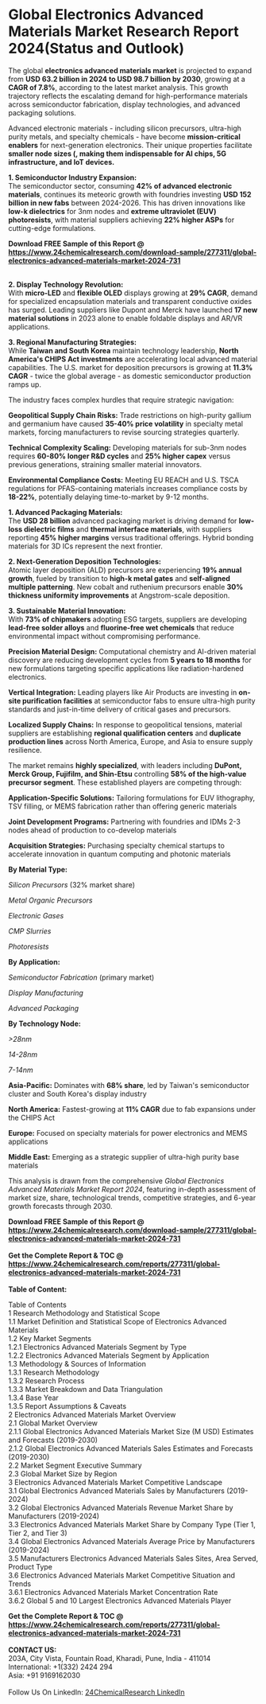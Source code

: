 <h1>Global Electronics Advanced Materials Market Research Report 2024(Status and Outlook)</h1><p>The global <strong>electronics advanced materials market</strong> is projected to expand from <strong>USD 63.2 billion in 2024 to USD 98.7 billion by 2030</strong>, growing at a <strong>CAGR of 7.8%</strong>, according to the latest market analysis. This growth trajectory reflects the escalating demand for high-performance materials across semiconductor fabrication, display technologies, and advanced packaging solutions.</p><p>Advanced electronic materials - including silicon precursors, ultra-high purity metals, and specialty chemicals - have become <strong>mission-critical enablers</strong> for next-generation electronics. Their unique properties facilitate <strong>smaller node sizes (, making them indispensable for AI chips, 5G infrastructure, and IoT devices.</strong></p><p><strong>1. Semiconductor Industry Expansion:</strong><br>
The semiconductor sector, consuming <strong>42% of advanced electronic materials</strong>, continues its meteoric growth with foundries investing <strong>USD 152 billion in new fabs</strong> between 2024-2026. This has driven innovations like <strong>low-k dielectrics</strong> for 3nm nodes and <strong>extreme ultraviolet (EUV) photoresists</strong>, with material suppliers achieving <strong>22% higher ASPs</strong> for cutting-edge formulations.</p><div><b>Download FREE Sample of this Report @ 
            <a href="https://www.24chemicalresearch.com/download-sample/277311/global-electronics-advanced-materials-market-2024-731">
            https://www.24chemicalresearch.com/download-sample/277311/global-electronics-advanced-materials-market-2024-731</a></b></div><br><p><strong>2. Display Technology Revolution:</strong><br>
With <strong>micro-LED</strong> and <strong>flexible OLED</strong> displays growing at <strong>29% CAGR</strong>, demand for specialized encapsulation materials and transparent conductive oxides has surged. Leading suppliers like Dupont and Merck have launched <strong>17 new material solutions</strong> in 2023 alone to enable foldable displays and AR/VR applications.</p><p><strong>3. Regional Manufacturing Strategies:</strong><br>
While <strong>Taiwan and South Korea</strong> maintain technology leadership, <strong>North America's CHIPS Act investments</strong> are accelerating local advanced material capabilities. The U.S. market for deposition precursors is growing at <strong>11.3% CAGR</strong> - twice the global average - as domestic semiconductor production ramps up.</p><p>The industry faces complex hurdles that require strategic navigation:</p><p><strong>Geopolitical Supply Chain Risks:</strong> Trade restrictions on high-purity gallium and germanium have caused <strong>35-40% price volatility</strong> in specialty metal markets, forcing manufacturers to revise sourcing strategies quarterly.</p><p><strong>Technical Complexity Scaling:</strong> Developing materials for sub-3nm nodes requires <strong>60-80% longer R&amp;D cycles</strong> and <strong>25% higher capex</strong> versus previous generations, straining smaller material innovators.</p><p><strong>Environmental Compliance Costs:</strong> Meeting EU REACH and U.S. TSCA regulations for PFAS-containing materials increases compliance costs by <strong>18-22%</strong>, potentially delaying time-to-market by 9-12 months.</p><p><strong>1. Advanced Packaging Materials:</strong><br>
The <strong>USD 28 billion</strong> advanced packaging market is driving demand for <strong>low-loss dielectric films</strong> and <strong>thermal interface materials</strong>, with suppliers reporting <strong>45% higher margins</strong> versus traditional offerings. Hybrid bonding materials for 3D ICs represent the next frontier.</p><p><strong>2. Next-Generation Deposition Technologies:</strong><br>
Atomic layer deposition (ALD) precursors are experiencing <strong>19% annual growth</strong>, fueled by transition to <strong>high-k metal gates</strong> and <strong>self-aligned multiple patterning</strong>. New cobalt and ruthenium precursors enable <strong>30% thickness uniformity improvements</strong> at Angstrom-scale deposition.</p><p><strong>3. Sustainable Material Innovation:</strong><br>
With <strong>73% of chipmakers</strong> adopting ESG targets, suppliers are developing <strong>lead-free solder alloys</strong> and <strong>fluorine-free wet chemicals</strong> that reduce environmental impact without compromising performance.</p><p><strong>Precision Material Design:</strong> Computational chemistry and AI-driven material discovery are reducing development cycles from <strong>5 years to 18 months</strong> for new formulations targeting specific applications like radiation-hardened electronics.</p><p><strong>Vertical Integration:</strong> Leading players like Air Products are investing in <strong>on-site purification facilities</strong> at semiconductor fabs to ensure ultra-high purity standards and just-in-time delivery of critical gases and precursors.</p><p><strong>Localized Supply Chains:</strong> In response to geopolitical tensions, material suppliers are establishing <strong>regional qualification centers</strong> and <strong>duplicate production lines</strong> across North America, Europe, and Asia to ensure supply resilience.</p><p>The market remains <strong>highly specialized</strong>, with leaders including <strong>DuPont, Merck Group, Fujifilm, and Shin-Etsu</strong> controlling <strong>58% of the high-value precursor segment</strong>. These established players are competing through:</p><p><strong>Application-Specific Solutions:</strong> Tailoring formulations for EUV lithography, TSV filling, or MEMS fabrication rather than offering generic materials</p><p><strong>Joint Development Programs:</strong> Partnering with foundries and IDMs 2-3 nodes ahead of production to co-develop materials</p><p><strong>Acquisition Strategies:</strong> Purchasing specialty chemical startups to accelerate innovation in quantum computing and photonic materials</p><p><strong>By Material Type:</strong></p><p><em>Silicon Precursors</em> (32% market share)</p><p><em>Metal Organic Precursors</em></p><p><em>Electronic Gases</em></p><p><em>CMP Slurries</em></p><p><em>Photoresists</em></p><p><strong>By Application:</strong></p><p><em>Semiconductor Fabrication</em> (primary market)</p><p><em>Display Manufacturing</em></p><p><em>Advanced Packaging</em></p><p><strong>By Technology Node:</strong></p><p><em>&gt;28nm</em></p><p><em>14-28nm</em></p><p><em>7-14nm</em></p><p><em></em></p><p><strong>Asia-Pacific:</strong> Dominates with <strong>68% share</strong>, led by Taiwan's semiconductor cluster and South Korea's display industry</p><p><strong>North America:</strong> Fastest-growing at <strong>11% CAGR</strong> due to fab expansions under the CHIPS Act</p><p><strong>Europe:</strong> Focused on specialty materials for power electronics and MEMS applications</p><p><strong>Middle East:</strong> Emerging as a strategic supplier of ultra-high purity base materials</p><p>This analysis is drawn from the comprehensive <em>Global Electronics Advanced Materials Market Report 2024</em>, featuring in-depth assessment of market size, share, technological trends, competitive strategies, and 6-year growth forecasts through 2030.</p><div><b>Download FREE Sample of this Report @ 
            <a href="https://www.24chemicalresearch.com/download-sample/277311/global-electronics-advanced-materials-market-2024-731">
            https://www.24chemicalresearch.com/download-sample/277311/global-electronics-advanced-materials-market-2024-731</a></b></div><br><div><b>Get the Complete Report & TOC @ 
            <a href="https://www.24chemicalresearch.com/reports/277311/global-electronics-advanced-materials-market-2024-731">
            https://www.24chemicalresearch.com/reports/277311/global-electronics-advanced-materials-market-2024-731</a></b></div><br>
            <b>Table of Content:</b><p>Table of Contents<br />
1 Research Methodology and Statistical Scope<br />
1.1 Market Definition and Statistical Scope of Electronics Advanced Materials<br />
1.2 Key Market Segments<br />
1.2.1 Electronics Advanced Materials Segment by Type<br />
1.2.2 Electronics Advanced Materials Segment by Application<br />
1.3 Methodology & Sources of Information<br />
1.3.1 Research Methodology<br />
1.3.2 Research Process<br />
1.3.3 Market Breakdown and Data Triangulation<br />
1.3.4 Base Year<br />
1.3.5 Report Assumptions & Caveats<br />
2 Electronics Advanced Materials Market Overview<br />
2.1 Global Market Overview<br />
2.1.1 Global Electronics Advanced Materials Market Size (M USD) Estimates and Forecasts (2019-2030)<br />
2.1.2 Global Electronics Advanced Materials Sales Estimates and Forecasts (2019-2030)<br />
2.2 Market Segment Executive Summary<br />
2.3 Global Market Size by Region<br />
3 Electronics Advanced Materials Market Competitive Landscape<br />
3.1 Global Electronics Advanced Materials Sales by Manufacturers (2019-2024)<br />
3.2 Global Electronics Advanced Materials Revenue Market Share by Manufacturers (2019-2024)<br />
3.3 Electronics Advanced Materials Market Share by Company Type (Tier 1, Tier 2, and Tier 3)<br />
3.4 Global Electronics Advanced Materials Average Price by Manufacturers (2019-2024)<br />
3.5 Manufacturers Electronics Advanced Materials Sales Sites, Area Served, Product Type<br />
3.6 Electronics Advanced Materials Market Competitive Situation and Trends<br />
3.6.1 Electronics Advanced Materials Market Concentration Rate<br />
3.6.2 Global 5 and 10 Largest Electronics Advanced Materials Player</p><div><b>Get the Complete Report & TOC @ 
            <a href="https://www.24chemicalresearch.com/reports/277311/global-electronics-advanced-materials-market-2024-731">
            https://www.24chemicalresearch.com/reports/277311/global-electronics-advanced-materials-market-2024-731</a></b></div><br><b>CONTACT US:</b><br>
            203A, City Vista, Fountain Road, Kharadi, Pune, India - 411014<br>
            International: +1(332) 2424 294<br>
            Asia: +91 9169162030 <br><br>
            Follow Us On LinkedIn: <a href="https://www.linkedin.com/company/24chemicalresearch/">24ChemicalResearch LinkedIn</a>